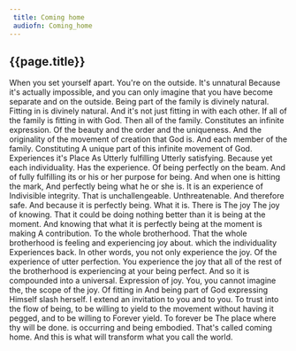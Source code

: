```yaml
---
 title: Coming home
 audiofn: Coming_home
---
```


## {{page.title}}

When you set yourself apart. You're on the outside. It's unnatural
Because it's actually impossible, and you can only imagine that you have
become separate and on the outside. Being part of the family is divinely
natural. Fitting in is divinely natural. And it's not just fitting in
with each other. If all of the family is fitting in with God. Then all
of the family. Constitutes an infinite expression. Of the beauty and the
order and the uniqueness. And the originality of the movement of
creation that God is. And each member of the family. Constituting A
unique part of this infinite movement of God. Experiences it's Place As
Utterly fulfilling Utterly satisfying. Because yet each individuality.
Has the experience. Of being perfectly on the beam. And of fully
fulfilling its or his or her purpose for being. And when one is hitting
the mark, And perfectly being what he or she is. It is an experience of
Indivisible integrity. That is unchallengeable. Unthreatenable. And
therefore safe. And because it is perfectly being. What it is. There is
The joy The joy of knowing. That it could be doing nothing better than
it is being at the moment. And knowing that what it is perfectly being
at the moment is making A contribution. To the whole brotherhood. That
the whole brotherhood is feeling and experiencing joy about. which the
individuality Experiences back. In other words, you not only experience
the joy. Of the experience of utter perfection. You experience the joy
that all of the rest of the brotherhood is experiencing at your being
perfect. And so it is compounded into a universal. Expression of joy.
You, you cannot imagine the, the scope of the joy. Of fitting in And
being part of God expressing Himself slash herself. I extend an
invitation to you and to you. To trust into the flow of being, to be
willing to yield to the movement without having it pegged, and to be
willing to Forever yield. To forever be The place where thy will be
done. is occurring and being embodied. That's called coming home. And
this is what will transform what you call the world.

